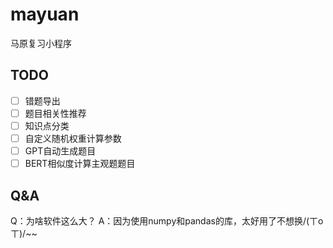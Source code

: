# mayuan
马原复习小程序

## TODO

- [ ] 错题导出
- [ ] 题目相关性推荐
- [ ] 知识点分类
- [ ] 自定义随机权重计算参数
- [ ] GPT自动生成题目
- [ ] BERT相似度计算主观题题目

## Q&A

Q：为啥软件这么大？
A：因为使用numpy和pandas的库，太好用了不想换/(ㄒoㄒ)/~~